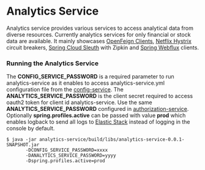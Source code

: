Analytics Service
=============

Analytics service provides various services to access analytical data from diverse resources. Currently analytics services for only financial or stock data are available.
It mainly showcases [OpenFeign Clients](https://github.com/OpenFeign/feign), [Netflix Hystrix](https://github.com/Netflix/Hystrix) circuit breakers, [Spring Cloud Sleuth](https://cloud.spring.io/spring-cloud-sleuth/) with Zipkin and [Spring Webflux](https://docs.spring.io/spring/docs/current/spring-framework-reference/web-reactive.html) clients.
   
### Running the Analytics Service

The **CONFIG_SERVICE_PASSWORD** is a required parameter to run analytics-service as it enables to access analytics-service.yml configuration file from the [config-service](/../config-service/README.md).
The **ANALYTICS_SERVICE_PASSWORD** is the client secret required to access oauth2 token for client id analytics-service. Use the same **ANALYTICS_SERVICE_PASSWORD** configured in [authorization-service](/../authorization-service/README.md).
Optionally **spring.profiles.active** can be passed with value **prod** which enables logback to send all logs to [Elastic Stack](/../elastic-stack/README.md) instead of logging in the console by default.

    $ java -jar analytics-service/build/libs/analytics-service-0.0.1-SNAPSHOT.jar
           -DCONFIG_SERVICE_PASSWORD=xxxx
		   -DANALYTICS_SERVICE_PASSWORD=yyyy
		   -Dspring.profiles.active=prod
